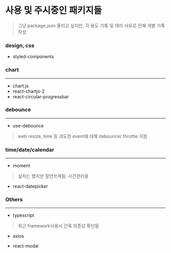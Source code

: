 # 사용 및 주시중인 패키지들
> 그냥 package.json 올리고 싶지만, 각 용도 기록 및 여러 사유로 인해 개별 기록 작성

### design, css
- styled-components


### chart
---
- chart.js
- react-chartjs-2  
- react-circular-progressbar


### debounce
---
- use-debounce
> web resize, time 등 과도한 event에 대해 debounce/ throttle 지원


### time/date/calendar
---
- moment
> 설치는 했지만 잘안쓰게됨. 시간관리용
- react-datepicker


### Others
---
- typescript
> 최근 framework사용시 간혹 의존성 확인됨

- axios

- react-modal
